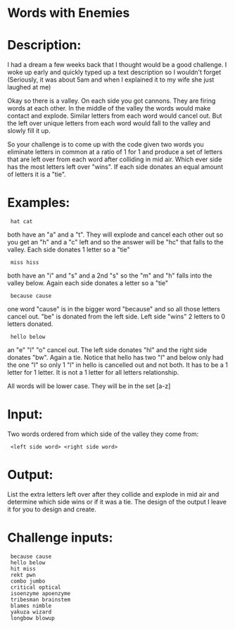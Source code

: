 # Words with Enemies
<div class="md"><h1>Description:</h1>
<p>I had a dream a few weeks back that I thought would be a good challenge. I woke up early and quickly typed up a text description so I wouldn't forget (Seriously, it was about 5am and when I explained it to my wife she just laughed at me)</p>
<p>Okay so there is a valley. On each side you got cannons. They are firing words at each other. In the middle of the valley the words would make contact and explode. Similar letters from each word would cancel out. But the left over unique letters from each word would fall to the valley and slowly fill it up.</p>
<p>So your challenge is to come up with the code given two words you eliminate letters in common at a ratio of 1 for 1 and produce a set of letters that are left over from each word after colliding in mid air. Which ever side has the most letters left over "wins". If each side donates an equal amount of letters it is a "tie".</p>
<h1>Examples:</h1>
<pre><code> hat cat
</code></pre>
<p>both have an "a" and a "t". They will explode and cancel each other out so you get an "h" and a "c" left and so the answer will be "hc" that falls to the valley. Each side donates 1 letter so a "tie"</p>
<pre><code> miss hiss
</code></pre>
<p>both have an "i" and "s" and a 2nd "s" so the "m" and "h" falls into the valley below. Again each side donates a letter so a "tie"</p>
<pre><code> because cause
</code></pre>
<p>one word "cause" is in the bigger word "because" and so all those letters cancel out. "be" is donated from the left side. Left side "wins" 2 letters to 0 letters donated.</p>
<pre><code> hello below
</code></pre>
<p>an "e" "l" "o" cancel out. The left side donates "hl" and the right side donates "bw". Again a tie. Notice that hello has two "l" and below only had the one "l" so only 1 "l" in hello is cancelled out and not both. It has to be a 1 letter for 1 letter. It is not a 1 letter for all letters relationship.</p>
<p>All words will be lower case. They will be in the set [a-z] </p>
<h1>Input:</h1>
<p>Two words ordered from which side of the valley they come from:</p>
<pre><code> &lt;left side word&gt; &lt;right side word&gt;
</code></pre>
<h1>Output:</h1>
<p>List the extra letters left over after they collide and explode in mid air and determine which side wins or if it was a tie. The design of the output I leave it for you to design and create.</p>
<h1>Challenge inputs:</h1>
<pre><code> because cause
 hello below
 hit miss
 rekt pwn
 combo jumbo
 critical optical
 isoenzyme apoenzyme
 tribesman brainstem
 blames nimble
 yakuza wizard
 longbow blowup
</code></pre>
</div>

